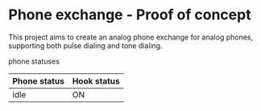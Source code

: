 # Phone exchange - Proof of concept

This project aims to create an analog phone exchange for analog phones, supporting both pulse dialing and tone dialing.


phone statuses

| Phone status | Hook status |
| ------------ | ----------- |
| idle         | ON          |

